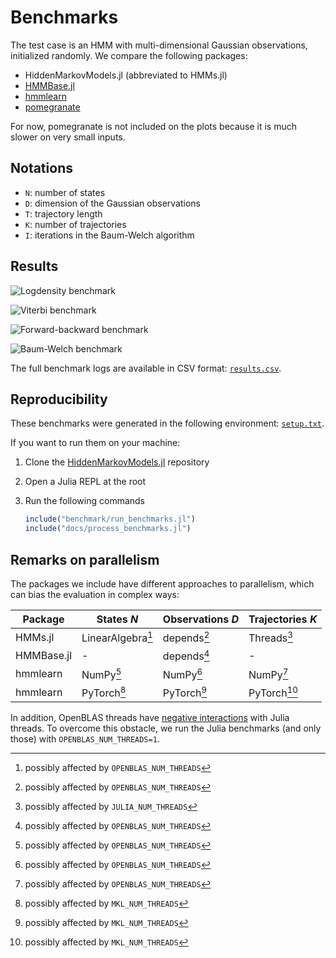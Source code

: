 # Benchmarks


The test case is an HMM with multi-dimensional Gaussian observations, initialized randomly.
We compare the following packages:

- HiddenMarkovModels.jl (abbreviated to HMMs.jl)
- [HMMBase.jl](https://github.com/maxmouchet/HMMBase.jl)
- [hmmlearn](https://github.com/hmmlearn/hmmlearn)
- [pomegranate](https://github.com/jmschrei/pomegranate)

For now, pomegranate is not included on the plots because it is much slower on very small inputs.

## Notations

- ``N``: number of states
- ``D``: dimension of the Gaussian observations
- ``T``: trajectory length
- ``K``: number of trajectories
- ``I``: iterations in the Baum-Welch algorithm

## Results

![Logdensity benchmark](./assets/benchmark_logdensity.svg)

![Viterbi benchmark](./assets/benchmark_viterbi.svg)

![Forward-backward benchmark](./assets/benchmark_forward_backward.svg)

![Baum-Welch benchmark](./assets/benchmark_baum_welch.svg)

The full benchmark logs are available in CSV format: [`results.csv`](./assets/results.csv).

## Reproducibility

These benchmarks were generated in the following environment: [`setup.txt`](./assets/setup.txt).

If you want to run them on your machine:

1. Clone the [HiddenMarkovModels.jl](https://github.com/gdalle/HiddenMarkovModels.jl) repository
2. Open a Julia REPL at the root
3. Run the following commands

   ```julia
   include("benchmark/run_benchmarks.jl")
   include("docs/process_benchmarks.jl")
   ```

## Remarks on parallelism

The packages we include have different approaches to parallelism, which can bias the evaluation in complex ways:

| Package    | States $N$        | Observations $D$ | Trajectories $K$ |
| ---------- | ----------------- | ---------------- | ---------------- |
| HMMs.jl    | LinearAlgebra[^2] | depends[^2]      | Threads[^1]      |
| HMMBase.jl | -                 | depends[^2]      | -                |
| hmmlearn   | NumPy[^2]         | NumPy[^2]        | NumPy[^2]        |
| hmmlearn   | PyTorch[^3]       | PyTorch[^3]      | PyTorch[^3]      |

[^1]: possibly affected by `JULIA_NUM_THREADS`
[^2]: possibly affected by `OPENBLAS_NUM_THREADS`
[^3]: possibly affected by `MKL_NUM_THREADS`

In addition, OpenBLAS threads have [negative interactions](https://github.com/JuliaLang/julia/issues/44201#issuecomment-1585656581) with Julia threads.
To overcome this obstacle, we run the Julia benchmarks (and only those) with `OPENBLAS_NUM_THREADS=1`.